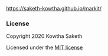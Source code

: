 
https://saketh-kowtha.github.io/markit/

### License

Copyright 2020 Kowtha Saketh

Licensed under the [MIT license](LICENSE)
